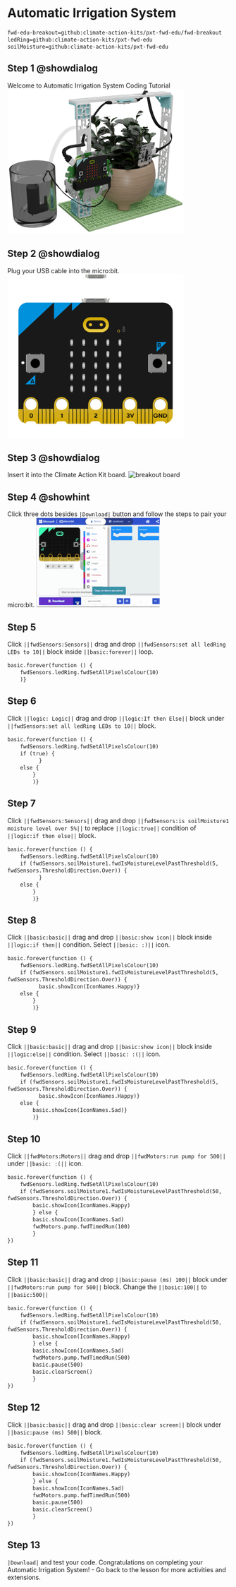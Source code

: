 # Automatic Irrigation System
```package
fwd-edu-breakout=github:climate-action-kits/pxt-fwd-edu/fwd-breakout
ledRing=github:climate-action-kits/pxt-fwd-edu
soilMoisture=github:climate-action-kits/pxt-fwd-edu
```
## Step 1 @showdialog
Welcome to Automatic Irrigation System Coding Tutorial
![built project](https://raw.githubusercontent.com/mbakhtar/iste-advanced-agriculture-v2/master/project%20-%20watering%20plant-400.png)

## Step 2 @showdialog
Plug your USB cable into the micro:bit. 
![breakout board](https://raw.githubusercontent.com/mbakhtar/tree-seeder-v1/master/connect-microbit.gif)

## Step 3 @showdialog
Insert it into the Climate Action Kit board. 
![breakout board](https://raw.githubusercontent.com/mbakhtar/wind-turbine-lesson-tutorial/master/breakout-resized.png)

## Step 4 @showhint
Click three dots besides ``|Download|`` button and follow the steps to pair your micro:bit.
![pair gif](https://raw.githubusercontent.com/mbakhtar/iste-electric-vehicle-v1/master/pair%20microbit-280x203.gif)

## Step 5
Click ``||fwdSensors:Sensors||`` drag and drop ``||fwdSensors:set all ledRing LEDs to 10||`` block inside ``||basic:forever||`` loop.
```blocks
basic.forever(function () {
    fwdSensors.ledRing.fwdSetAllPixelsColour(10)
    )}
```
## Step 6
Click ``||logic: Logic||`` drag and drop ``||logic:If then Else||``
block under ``||fwdSensors:set all ledRing LEDs to 10||`` block.
```blocks
basic.forever(function () {
    fwdSensors.ledRing.fwdSetAllPixelsColour(10)
    if (true) {
          } 
    else {
        }
        )}
```
## Step 7
Click ``||fwdSensors:Sensors||`` drag and drop ``||fwdSensors:is soilMoisture1 moisture level over 5%||`` 
to replace ``||logic:true||`` condition of ``||logic:if then else||`` block.
```blocks
basic.forever(function () {
    fwdSensors.ledRing.fwdSetAllPixelsColour(10)
    if (fwdSensors.soilMoisture1.fwdIsMoistureLevelPastThreshold(5, fwdSensors.ThresholdDirection.Over)) {
          } 
    else {
        }
        )}
```
## Step 8
Click ``||basic:basic||`` drag and drop ``||basic:show icon||`` block inside ``||logic:if then||`` condition. 
Select ``||basic: :)||`` icon.
```blocks
basic.forever(function () {
    fwdSensors.ledRing.fwdSetAllPixelsColour(10)
    if (fwdSensors.soilMoisture1.fwdIsMoistureLevelPastThreshold(5, fwdSensors.ThresholdDirection.Over)) {
          basic.showIcon(IconNames.Happy)} 
    else {
        }
        )}
```
## Step 9
Click ``||basic:basic||`` drag and drop ``||basic:show icon||`` block inside ``||logic:else||`` condition.
Select ``||basic: :(||`` icon.
```blocks
basic.forever(function () {
    fwdSensors.ledRing.fwdSetAllPixelsColour(10)
    if (fwdSensors.soilMoisture1.fwdIsMoistureLevelPastThreshold(5, fwdSensors.ThresholdDirection.Over)) {
          basic.showIcon(IconNames.Happy)} 
    else {
        basic.showIcon(IconNames.Sad)}
        )}
```
## Step 10
Click ``||fwdMotors:Motors||`` drag and drop ``||fwdMotors:run pump for 500||`` under 
 ``||basic: :(||`` icon. 
```blocks
basic.forever(function () {
    fwdSensors.ledRing.fwdSetAllPixelsColour(10)
    if (fwdSensors.soilMoisture1.fwdIsMoistureLevelPastThreshold(50, fwdSensors.ThresholdDirection.Over)) {
        basic.showIcon(IconNames.Happy)
        } else {
        basic.showIcon(IconNames.Sad)
        fwdMotors.pump.fwdTimedRun(100)
        }
})
```
## Step 11
Click ``||basic:basic||`` drag and drop ``||basic:pause (ms) 100||`` block under ``||fwdMotors:run pump for 500||`` block. 
Change the ``||basic:100||`` to ``||basic:500||``
```blocks
basic.forever(function () {
    fwdSensors.ledRing.fwdSetAllPixelsColour(10)
    if (fwdSensors.soilMoisture1.fwdIsMoistureLevelPastThreshold(50, fwdSensors.ThresholdDirection.Over)) {
        basic.showIcon(IconNames.Happy)
        } else {
        basic.showIcon(IconNames.Sad)
        fwdMotors.pump.fwdTimedRun(500)
        basic.pause(500)
        basic.clearScreen()
        }
})
```
## Step 12
Click ``||basic:basic||`` drag and drop ``||basic:clear screen||`` 
block under ``||basic:pause (ms) 500||`` block.
```blocks
basic.forever(function () {
    fwdSensors.ledRing.fwdSetAllPixelsColour(10)
    if (fwdSensors.soilMoisture1.fwdIsMoistureLevelPastThreshold(50, fwdSensors.ThresholdDirection.Over)) {
        basic.showIcon(IconNames.Happy)
        } else {
        basic.showIcon(IconNames.Sad)
        fwdMotors.pump.fwdTimedRun(500)
        basic.pause(500)
        basic.clearScreen()
        }
})
```
## Step 13
``|Download|`` and test your code.
Congratulations on completing your Automatic Irrigation System! - Go back to the lesson for more activities and extensions.

